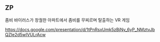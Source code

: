 ## ZP

좀비 바이러스가 창궐한 아파트에서 좀비를 무찌르며 탈출하는 VR 게임

https://docs.google.com/presentation/d/1tPnRsxUmk5zBjNy_6yP_NMztvJbQZIe2d5wIVULrAcw
